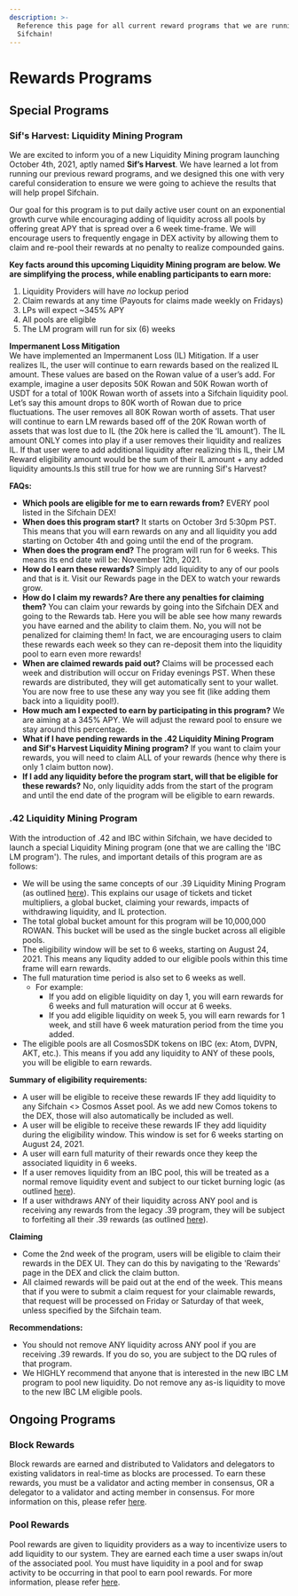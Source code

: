 ```yaml
---
description: >-
  Reference this page for all current reward programs that we are running at
  Sifchain!
---
```


# Rewards Programs

## Special Programs

### Sif's Harvest: Liquidity Mining Program

We are excited to inform you of a new Liquidity Mining program launching October 4th, 2021, aptly named **Sif’s Harvest**. We have learned a lot from running our previous reward programs, and we designed this one with very careful consideration to ensure we were going to achieve the results that will help propel Sifchain.

Our goal for this program is to put daily active user count on an exponential growth curve while encouraging adding of liquidity across all pools by offering great APY that is spread over a 6 week time-frame. We will encourage users to frequently engage in DEX activity by allowing them to claim and re-pool their rewards at no penalty to realize compounded gains.

**Key facts around this upcoming Liquidity Mining program are below. We are simplifying the process, while enabling participants to earn more:**

1. Liquidity Providers will have _no_ lockup period
2. Claim rewards at any time \(Payouts for claims made weekly on Fridays\)
3. LPs will expect ~345% APY
4. All pools are eligible
5. The LM program will run for six \(6\) weeks

**Impermanent Loss Mitigation**  
We have implemented an Impermanent Loss \(IL\) Mitigation. If a user realizes IL, the user will continue to earn rewards based on the realized IL amount. These values are based on the Rowan value of a user’s add. For example, imagine a user deposits 50K Rowan and 50K Rowan worth of USDT for a total of 100K Rowan worth of assets into a Sifchain liquidity pool. Let’s say this amount drops to 80K worth of Rowan due to price fluctuations. The user removes all 80K Rowan worth of assets. That user will continue to earn LM rewards based off of the 20K Rowan worth of assets that was lost due to IL \(the 20k here is called the ‘IL amount’\). The IL amount ONLY comes into play if a user removes their liquidity and realizes IL. If that user were to add additional liquidity after realizing this IL, their LM Reward eligibility amount would be the sum of their IL amount + any added liquidity amounts.Is this still true for how we are running Sif's Harvest?

**FAQs:**

* **Which pools are eligible for me to earn rewards from?** EVERY pool listed in the Sifchain DEX!
* **When does this program start?**  It starts on October 3rd 5:30pm PST. This means that you will earn rewards on any and all liquidity you add starting on October 4th and going until the end of the program.
* **When does the program end?** The program will run for 6 weeks. This means its end date will be: November 12th, 2021.
* **How do I earn these rewards?** Simply add liquidity to any of our pools and that is it. Visit our Rewards page in the DEX to watch your rewards grow. 
* **How do I claim my rewards? Are there any penalties for claiming them?** You can claim your rewards by going into the Sifchain DEX and going to the Rewards tab. Here you will be able see how many rewards you have earned and the ability to claim them. No, you will not be penalized for claiming them! In fact, we are encouraging users to claim these rewards each week so they can re-deposit them into the liquidity pool to earn even more rewards!
* **When are claimed rewards paid out?** Claims will be processed each week and distribution will occur on Friday evenings PST. When these rewards are distributed, they will get automatically sent to your wallet. You are now free to use these any way you see fit \(like adding them back into a liquidity pool!\). 
* **How much am I expected to earn by participating in this program?** We are aiming at a 345% APY. We will adjust the reward pool to ensure we stay around this percentage.  
* **What if I have pending rewards in the .42 Liquidity Mining Program and Sif's Harvest Liquidity Mining program?** If you want to claim your rewards, you will need to claim ALL of your rewards \(hence why there is only 1 claim button now\). 
* **If I add any liquidity before the program start, will that be eligible for these rewards?** No, only liquidity adds from the start of the program and until the end date of the program will be eligible to earn rewards.

### .42 Liquidity Mining Program

With the introduction of .42 and IBC within Sifchain, we have decided to launch a special Liquidity Mining program \(one that we are calling the 'IBC LM program'\). The rules, and important details of this program are as follows:

* We will be using the same concepts of our .39 Liquidity Mining Program \(as outlined [here](https://docs.sifchain.finance/resources/rewards-programs/additional-information-.39-lm-vs-program)\). This explains our usage of tickets and ticket multipliers,  a global bucket, claiming your rewards, impacts of withdrawing liquidity, and IL protection.
* The total global bucket amount for this program will be 10,000,000 ROWAN. This bucket will be used as the single bucket across all eligible pools.
* The eligibility window will be set to 6 weeks, starting on August 24, 2021. This means any liqudity added to our eligible pools within this time frame will earn rewards.
* The full maturation time period is also set to 6 weeks as well. 
  * For example:
    * If you add on eligible liquidity on day 1, you will earn rewards for 6 weeks and full maturation will occur at 6 weeks.
    * If you add eligible liquidity on week 5, you will earn rewards for 1 week, and still have 6 week maturation period from the time you added.
* The eligible pools are all CosmosSDK tokens on IBC \(ex: Atom, DVPN, AKT, etc.\). This means if you add any liquidity to ANY of these pools, you will be eligible to earn rewards.

**Summary of eligibility requirements:**

* A user will be eligible to receive these rewards IF they add liquidity to any Sifchain &lt;&gt; Cosmos Asset pool. As we add new Comos tokens to the DEX, those will also automatically be included as well. 
* A user will be eligible to receive these rewards IF they add liquidity during the eligibility window. This window is set for 6 weeks starting on August 24, 2021.
* A user will earn full maturity of their rewards once they keep the associated liquidity in 6 weeks.
* If a user removes liquidity from an IBC pool, this will be treated as a normal remove liquidity event and subject to our ticket burning logic \(as outlined [here](https://docs.sifchain.finance/resources/rewards-programs/additional-information-.39-lm-vs-program)\). 
* If a user withdraws ANY of their liquidity across ANY pool and is receiving any rewards from the legacy .39 program, they will be subject to forfeiting all their .39 rewards \(as outlined [here](https://docs.sifchain.finance/resources/rewards-programs/additional-information-.39-lm-vs-program)\). 

**Claiming**

* Come the 2nd week of the program, users will be eligible to claim their rewards in the DEX UI. They can do this by navigating to the 'Rewards' page in the DEX and click the claim button. 
* All claimed rewards will be paid out at the end of the week. This means that if you were to submit a claim request for your claimable rewards, that request will be processed on Friday or Saturday of that week, unless specified by the Sifchain team. 

**Recommendations:**

* You should not remove ANY liquidity across ANY pool if you are receiving .39 rewards. If you do so, you are subject to the DQ rules of that program.
* We HIGHLY recommend that anyone that is interested in the new IBC LM program to pool new liquidity. Do not remove any as-is liquidity to move to the new IBC LM eligible pools.

## Ongoing Programs

### Block Rewards

Block rewards are earned and distributed to Validators and delegators to existing validators in real-time as blocks are processed. To earn these rewards, you must be a validator and acting member in consensus, OR a delegator to a validator and acting member in consensus. For more information on this, please refer [here](https://docs.sifchain.finance/roles/validators#block-rewards).

### Pool Rewards

Pool rewards are given to liquidity providers as a way to incentivize users to add liquidity to our system. They are earned each time a user swaps in/out of the associated pool. You must have liquidity in a pool and for swap activity to be occurring in that pool to earn pool rewards. For more information, please refer [here](https://docs.sifchain.finance/core-concepts/liquidity-pool#liquidity-provider-income-determination).

